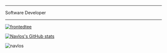 
<hr>
<p>Software Developer</p>
<hr>


<p> <a href="https://github.com/ryo-ma/github-profile-trophy"><img src="https://github-profile-trophy.vercel.app/?username=navlos" alt="frontedtee" /></a> </p>


 [![Navlos's GitHub stats](https://github-readme-stats.vercel.app/api?username=navlos)](https://github.com/navlos/github-readme-stats)

<p><img align="center" src="https://github-readme-streak-stats.herokuapp.com/?user=navlos&" alt="navlos" /></p>

